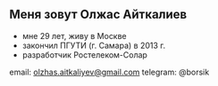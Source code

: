 ## Меня зовут Олжас Айткалиев

- мне 29 лет, живу в Москве
- закончил ПГУТИ (г. Самара) в 2013 г.
- разработчик Ростелеком-Солар

email: olzhas.aitkaliyev@gmail.com
telegram: @borsik
